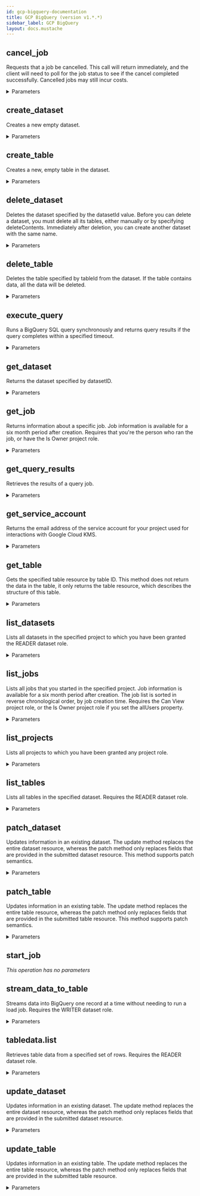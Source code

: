 ```yaml
---
id: gcp-bigquery-documentation
title: GCP BigQuery (version v1.*.*)
sidebar_label: GCP BigQuery
layout: docs.mustache
---
```


## cancel_job

Requests that a job be cancelled. This call will return immediately, and the client will need to poll for the job status to see if the cancel completed successfully. Cancelled jobs may still incur costs.

<details><summary>Parameters</summary>

#### jobId (required)

[Required] Job ID of the job to cancel

**Type:** string

#### projectId (required)

[Required] Project ID of the job to cancel

**Type:** string

#### alt

Data format for the response.

**Type:** string

**Potential values:** json

#### fields

Selector specifying which fields to include in a partial response.

**Type:** string

#### location

The geographic location of the job. Required except for US and EU. See details at https://cloud.google.com/bigquery/docs/locations#specifying_your_location.

**Type:** string

#### prettyPrint

Returns response with indentations and line breaks.

**Type:** boolean

#### quotaUser

An opaque string that represents a user for quota purposes. Must not exceed 40 characters.

**Type:** string

#### userIp

Deprecated. Please use quotaUser instead.

**Type:** string

</details>

## create_dataset

Creates a new empty dataset.

<details><summary>Parameters</summary>

#### projectId (required)

Project ID of the new dataset

**Type:** string

#### $body

**Type:** object

#### alt

Data format for the response.

**Type:** string

**Potential values:** json

#### fields

Selector specifying which fields to include in a partial response.

**Type:** string

#### prettyPrint

Returns response with indentations and line breaks.

**Type:** boolean

#### quotaUser

An opaque string that represents a user for quota purposes. Must not exceed 40 characters.

**Type:** string

#### userIp

Deprecated. Please use quotaUser instead.

**Type:** string

</details>

## create_table

Creates a new, empty table in the dataset.

<details><summary>Parameters</summary>

#### datasetId (required)

Dataset ID of the new table

**Type:** string

#### projectId (required)

Project ID of the new table

**Type:** string

#### $body

**Type:** object

#### alt

Data format for the response.

**Type:** string

**Potential values:** json

#### fields

Selector specifying which fields to include in a partial response.

**Type:** string

#### prettyPrint

Returns response with indentations and line breaks.

**Type:** boolean

#### quotaUser

An opaque string that represents a user for quota purposes. Must not exceed 40 characters.

**Type:** string

#### userIp

Deprecated. Please use quotaUser instead.

**Type:** string

</details>

## delete_dataset

Deletes the dataset specified by the datasetId value. Before you can delete a dataset, you must delete all its tables, either manually or by specifying deleteContents. Immediately after deletion, you can create another dataset with the same name.

<details><summary>Parameters</summary>

#### datasetId (required)

Dataset ID of dataset being deleted

**Type:** string

#### projectId (required)

Project ID of the dataset being deleted

**Type:** string

#### alt

Data format for the response.

**Type:** string

**Potential values:** json

#### deleteContents

If True, delete all the tables in the dataset. If False and the dataset contains tables, the request will fail. Default is False

**Type:** boolean

#### fields

Selector specifying which fields to include in a partial response.

**Type:** string

#### prettyPrint

Returns response with indentations and line breaks.

**Type:** boolean

#### quotaUser

An opaque string that represents a user for quota purposes. Must not exceed 40 characters.

**Type:** string

#### userIp

Deprecated. Please use quotaUser instead.

**Type:** string

</details>

## delete_table

Deletes the table specified by tableId from the dataset. If the table contains data, all the data will be deleted.

<details><summary>Parameters</summary>

#### datasetId (required)

Dataset ID of the table to delete

**Type:** string

#### projectId (required)

Project ID of the table to delete

**Type:** string

#### tableId (required)

Table ID of the table to delete

**Type:** string

#### alt

Data format for the response.

**Type:** string

**Potential values:** json

#### fields

Selector specifying which fields to include in a partial response.

**Type:** string

#### prettyPrint

Returns response with indentations and line breaks.

**Type:** boolean

#### quotaUser

An opaque string that represents a user for quota purposes. Must not exceed 40 characters.

**Type:** string

#### userIp

Deprecated. Please use quotaUser instead.

**Type:** string

</details>

## execute_query

Runs a BigQuery SQL query synchronously and returns query results if the query completes within a specified timeout.

<details><summary>Parameters</summary>

#### projectId (required)

Project ID of the project billed for the query

**Type:** string

#### $body

**Type:** object

#### alt

Data format for the response.

**Type:** string

**Potential values:** json

#### fields

Selector specifying which fields to include in a partial response.

**Type:** string

#### prettyPrint

Returns response with indentations and line breaks.

**Type:** boolean

#### quotaUser

An opaque string that represents a user for quota purposes. Must not exceed 40 characters.

**Type:** string

#### userIp

Deprecated. Please use quotaUser instead.

**Type:** string

</details>

## get_dataset

Returns the dataset specified by datasetID.

<details><summary>Parameters</summary>

#### datasetId (required)

Dataset ID of the requested dataset

**Type:** string

#### projectId (required)

Project ID of the requested dataset

**Type:** string

#### alt

Data format for the response.

**Type:** string

**Potential values:** json

#### fields

Selector specifying which fields to include in a partial response.

**Type:** string

#### prettyPrint

Returns response with indentations and line breaks.

**Type:** boolean

#### quotaUser

An opaque string that represents a user for quota purposes. Must not exceed 40 characters.

**Type:** string

#### userIp

Deprecated. Please use quotaUser instead.

**Type:** string

</details>

## get_job

Returns information about a specific job. Job information is available for a six month period after creation. Requires that you're the person who ran the job, or have the Is Owner project role.

<details><summary>Parameters</summary>

#### jobId (required)

[Required] Job ID of the requested job

**Type:** string

#### projectId (required)

[Required] Project ID of the requested job

**Type:** string

#### alt

Data format for the response.

**Type:** string

**Potential values:** json

#### fields

Selector specifying which fields to include in a partial response.

**Type:** string

#### location

The geographic location of the job. Required except for US and EU. See details at https://cloud.google.com/bigquery/docs/locations#specifying_your_location.

**Type:** string

#### prettyPrint

Returns response with indentations and line breaks.

**Type:** boolean

#### quotaUser

An opaque string that represents a user for quota purposes. Must not exceed 40 characters.

**Type:** string

#### userIp

Deprecated. Please use quotaUser instead.

**Type:** string

</details>

## get_query_results

Retrieves the results of a query job.

<details><summary>Parameters</summary>

#### jobId (required)

[Required] Job ID of the query job

**Type:** string

#### projectId (required)

[Required] Project ID of the query job

**Type:** string

#### alt

Data format for the response.

**Type:** string

**Potential values:** json

#### fields

Selector specifying which fields to include in a partial response.

**Type:** string

#### location

The geographic location where the job should run. Required except for US and EU. See details at https://cloud.google.com/bigquery/docs/locations#specifying_your_location.

**Type:** string

#### prettyPrint

Returns response with indentations and line breaks.

**Type:** boolean

#### quotaUser

An opaque string that represents a user for quota purposes. Must not exceed 40 characters.

**Type:** string

#### startIndex

Zero-based index of the starting row

**Type:** string

#### timeoutMs

How long to wait for the query to complete, in milliseconds, before returning. Default is 10 seconds. If the timeout passes before the job completes, the 'jobComplete' field in the response will be false

**Type:** integer

#### userIp

Deprecated. Please use quotaUser instead.

**Type:** string

</details>

## get_service_account

Returns the email address of the service account for your project used for interactions with Google Cloud KMS.

<details><summary>Parameters</summary>

#### projectId (required)

Project ID for which the service account is requested.

**Type:** string

#### alt

Data format for the response.

**Type:** string

**Potential values:** json

#### fields

Selector specifying which fields to include in a partial response.

**Type:** string

#### prettyPrint

Returns response with indentations and line breaks.

**Type:** boolean

#### quotaUser

An opaque string that represents a user for quota purposes. Must not exceed 40 characters.

**Type:** string

#### userIp

Deprecated. Please use quotaUser instead.

**Type:** string

</details>

## get_table

Gets the specified table resource by table ID. This method does not return the data in the table, it only returns the table resource, which describes the structure of this table.

<details><summary>Parameters</summary>

#### datasetId (required)

Dataset ID of the requested table

**Type:** string

#### projectId (required)

Project ID of the requested table

**Type:** string

#### tableId (required)

Table ID of the requested table

**Type:** string

#### alt

Data format for the response.

**Type:** string

**Potential values:** json

#### fields

Selector specifying which fields to include in a partial response.

**Type:** string

#### prettyPrint

Returns response with indentations and line breaks.

**Type:** boolean

#### quotaUser

An opaque string that represents a user for quota purposes. Must not exceed 40 characters.

**Type:** string

#### selectedFields

List of fields to return (comma-separated). If unspecified, all fields are returned

**Type:** string

#### userIp

Deprecated. Please use quotaUser instead.

**Type:** string

</details>

## list_datasets

Lists all datasets in the specified project to which you have been granted the READER dataset role.

<details><summary>Parameters</summary>

#### projectId (required)

Project ID of the datasets to be listed

**Type:** string

#### all

Whether to list all datasets, including hidden ones

**Type:** boolean

#### alt

Data format for the response.

**Type:** string

**Potential values:** json

#### fields

Selector specifying which fields to include in a partial response.

**Type:** string

#### filter

An expression for filtering the results of the request by label. The syntax is "labels.<name>[:<value>]". Multiple filters can be ANDed together by connecting with a space. Example: "labels.department:receiving labels.active". See Filtering datasets using labels for details.

**Type:** string

#### prettyPrint

Returns response with indentations and line breaks.

**Type:** boolean

#### quotaUser

An opaque string that represents a user for quota purposes. Must not exceed 40 characters.

**Type:** string

#### userIp

Deprecated. Please use quotaUser instead.

**Type:** string

</details>

## list_jobs

Lists all jobs that you started in the specified project. Job information is available for a six month period after creation. The job list is sorted in reverse chronological order, by job creation time. Requires the Can View project role, or the Is Owner project role if you set the allUsers property.

<details><summary>Parameters</summary>

#### projectId (required)

Project ID of the jobs to list

**Type:** string

#### allUsers

Whether to display jobs owned by all users in the project. Default false

**Type:** boolean

#### alt

Data format for the response.

**Type:** string

**Potential values:** json

#### fields

Selector specifying which fields to include in a partial response.

**Type:** string

#### maxCreationTime

Max value for job creation time, in milliseconds since the POSIX epoch. If set, only jobs created before or at this timestamp are returned

**Type:** string

#### minCreationTime

Min value for job creation time, in milliseconds since the POSIX epoch. If set, only jobs created after or at this timestamp are returned

**Type:** string

#### prettyPrint

Returns response with indentations and line breaks.

**Type:** boolean

#### projection

Restrict information returned to a set of selected fields

**Type:** string

**Potential values:** full, minimal

#### quotaUser

An opaque string that represents a user for quota purposes. Must not exceed 40 characters.

**Type:** string

#### stateFilter

Filter for job state

**Type:** array

#### userIp

Deprecated. Please use quotaUser instead.

**Type:** string

</details>

## list_projects

Lists all projects to which you have been granted any project role.

<details><summary>Parameters</summary>

#### alt

Data format for the response.

**Type:** string

**Potential values:** json

#### fields

Selector specifying which fields to include in a partial response.

**Type:** string

#### prettyPrint

Returns response with indentations and line breaks.

**Type:** boolean

#### quotaUser

An opaque string that represents a user for quota purposes. Must not exceed 40 characters.

**Type:** string

#### userIp

Deprecated. Please use quotaUser instead.

**Type:** string

</details>

## list_tables

Lists all tables in the specified dataset. Requires the READER dataset role.

<details><summary>Parameters</summary>

#### datasetId (required)

Dataset ID of the tables to list

**Type:** string

#### projectId (required)

Project ID of the tables to list

**Type:** string

#### alt

Data format for the response.

**Type:** string

**Potential values:** json

#### fields

Selector specifying which fields to include in a partial response.

**Type:** string

#### prettyPrint

Returns response with indentations and line breaks.

**Type:** boolean

#### quotaUser

An opaque string that represents a user for quota purposes. Must not exceed 40 characters.

**Type:** string

#### userIp

Deprecated. Please use quotaUser instead.

**Type:** string

</details>

## patch_dataset

Updates information in an existing dataset. The update method replaces the entire dataset resource, whereas the patch method only replaces fields that are provided in the submitted dataset resource. This method supports patch semantics.

<details><summary>Parameters</summary>

#### datasetId (required)

Dataset ID of the dataset being updated

**Type:** string

#### projectId (required)

Project ID of the dataset being updated

**Type:** string

#### $body

**Type:** object

#### alt

Data format for the response.

**Type:** string

**Potential values:** json

#### fields

Selector specifying which fields to include in a partial response.

**Type:** string

#### prettyPrint

Returns response with indentations and line breaks.

**Type:** boolean

#### quotaUser

An opaque string that represents a user for quota purposes. Must not exceed 40 characters.

**Type:** string

#### userIp

Deprecated. Please use quotaUser instead.

**Type:** string

</details>

## patch_table

Updates information in an existing table. The update method replaces the entire table resource, whereas the patch method only replaces fields that are provided in the submitted table resource. This method supports patch semantics.

<details><summary>Parameters</summary>

#### datasetId (required)

Dataset ID of the table to update

**Type:** string

#### projectId (required)

Project ID of the table to update

**Type:** string

#### tableId (required)

Table ID of the table to update

**Type:** string

#### $body

**Type:** object

#### alt

Data format for the response.

**Type:** string

**Potential values:** json

#### fields

Selector specifying which fields to include in a partial response.

**Type:** string

#### prettyPrint

Returns response with indentations and line breaks.

**Type:** boolean

#### quotaUser

An opaque string that represents a user for quota purposes. Must not exceed 40 characters.

**Type:** string

#### userIp

Deprecated. Please use quotaUser instead.

**Type:** string

</details>

## start_job



*This operation has no parameters*

## stream_data_to_table

Streams data into BigQuery one record at a time without needing to run a load job. Requires the WRITER dataset role.

<details><summary>Parameters</summary>

#### datasetId (required)

Dataset ID of the destination table.

**Type:** string

#### projectId (required)

Project ID of the destination table.

**Type:** string

#### tableId (required)

Table ID of the destination table.

**Type:** string

#### $body

**Type:** object

#### alt

Data format for the response.

**Type:** string

**Potential values:** json

#### fields

Selector specifying which fields to include in a partial response.

**Type:** string

#### prettyPrint

Returns response with indentations and line breaks.

**Type:** boolean

#### quotaUser

An opaque string that represents a user for quota purposes. Must not exceed 40 characters.

**Type:** string

#### userIp

Deprecated. Please use quotaUser instead.

**Type:** string

</details>

## tabledata.list

Retrieves table data from a specified set of rows. Requires the READER dataset role.

<details><summary>Parameters</summary>

#### datasetId (required)

Dataset ID of the table to read

**Type:** string

#### projectId (required)

Project ID of the table to read

**Type:** string

#### tableId (required)

Table ID of the table to read

**Type:** string

#### alt

Data format for the response.

**Type:** string

**Potential values:** json

#### fields

Selector specifying which fields to include in a partial response.

**Type:** string

#### prettyPrint

Returns response with indentations and line breaks.

**Type:** boolean

#### quotaUser

An opaque string that represents a user for quota purposes. Must not exceed 40 characters.

**Type:** string

#### selectedFields

List of fields to return (comma-separated). If unspecified, all fields are returned

**Type:** string

#### startIndex

Zero-based index of the starting row to read

**Type:** string

#### userIp

Deprecated. Please use quotaUser instead.

**Type:** string

</details>

## update_dataset

Updates information in an existing dataset. The update method replaces the entire dataset resource, whereas the patch method only replaces fields that are provided in the submitted dataset resource.

<details><summary>Parameters</summary>

#### datasetId (required)

Dataset ID of the dataset being updated

**Type:** string

#### projectId (required)

Project ID of the dataset being updated

**Type:** string

#### $body

**Type:** object

#### alt

Data format for the response.

**Type:** string

**Potential values:** json

#### fields

Selector specifying which fields to include in a partial response.

**Type:** string

#### prettyPrint

Returns response with indentations and line breaks.

**Type:** boolean

#### quotaUser

An opaque string that represents a user for quota purposes. Must not exceed 40 characters.

**Type:** string

#### userIp

Deprecated. Please use quotaUser instead.

**Type:** string

</details>

## update_table

Updates information in an existing table. The update method replaces the entire table resource, whereas the patch method only replaces fields that are provided in the submitted table resource.

<details><summary>Parameters</summary>

#### datasetId (required)

Dataset ID of the table to update

**Type:** string

#### projectId (required)

Project ID of the table to update

**Type:** string

#### tableId (required)

Table ID of the table to update

**Type:** string

#### $body

**Type:** object

#### alt

Data format for the response.

**Type:** string

**Potential values:** json

#### fields

Selector specifying which fields to include in a partial response.

**Type:** string

#### prettyPrint

Returns response with indentations and line breaks.

**Type:** boolean

#### quotaUser

An opaque string that represents a user for quota purposes. Must not exceed 40 characters.

**Type:** string

#### userIp

Deprecated. Please use quotaUser instead.

**Type:** string

</details>

